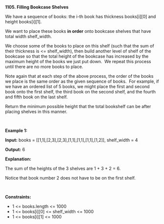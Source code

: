 **1105. Filling Bookcase Shelves**

We have a sequence of books: the i-th book has thickness books[i][0] and height books[i][1].

We want to place these books **in order** onto bookcase shelves that have total width shelf_width.

We choose some of the books to place on this shelf (such that the sum of their thickness is &lt;= shelf_width), then build another level of shelf of the bookcase so that the total height of the bookcase has increased by the maximum height of the books we just put down.  We repeat this process until there are no more books to place.

Note again that at each step of the above process, the order of the books we place is the same order as the given sequence of books.  For example, if we have an ordered list of 5 books, we might place the first and second book onto the first shelf, the third book on the second shelf, and the fourth and fifth book on the last shelf.

Return the minimum possible height that the total bookshelf can be after placing shelves in this manner.

 

**Example 1:**

**Input:** books = [[1,1],[2,3],[2,3],[1,1],[1,1],[1,1],[1,2]], shelf_width = 4

**Output:** 6

**Explanation:**

The sum of the heights of the 3 shelves are 1 + 3 + 2 = 6.

Notice that book number 2 does not have to be on the first shelf.

 

**Constraints:**

- 1 &lt;= books.length &lt;= 1000
- 1 &lt;= books[i][0] &lt;= shelf_width &lt;= 1000
- 1 &lt;= books[i][1] &lt;= 1000
